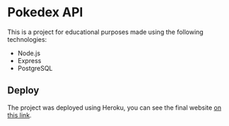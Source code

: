 # Pokedex API
This is a project for educational purposes made using the following technologies:

 - Node.js
 - Express
 - PostgreSQL

## Deploy
The project was deployed using Heroku, you can see the final website [on this link](link).

